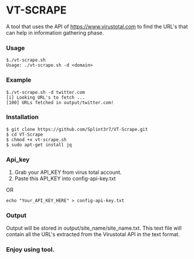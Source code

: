 # VT-SCRAPE

A tool that uses the API of https://www.virustotal.com to find the URL's that can help in information gathering phase.
### Usage

```
$./vt-scrape.sh
Usage: ./vt-scrape.sh -d <domain>
```
### Example

```
$./vt-scrape.sh -d twitter.com
[i] Looking URL's to fetch ...
[100] URLs fetched in output/twitter.com!
```
### Installation

```
$ git clone https://github.com/Splint3r7/VT-Scrape.git
$ cd VT-Scrape
$ chmod +x vt-scrape.sh
$ sudo apt-get install jq
```

### Api_key

1. Grab your API_KEY from virus total account.
2. Paste this API_KEY into config-api-key.txt

OR

```
echo "Your_API_KEY_HERE" > config-api-key.txt
```

### Output

Output will be stored in output/site_name/site_name.txt. This text file will contain all the URL's extracted from the Virustotal API in the text format.
  
### Enjoy using tool.

